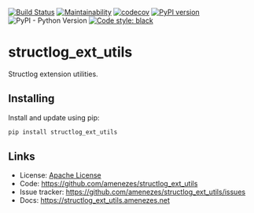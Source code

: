[![Build Status](https://travis-ci.org/amenezes/structlog_ext_utils.svg?branch=master)](https://travis-ci.org/amenezes/structlog_ext_utils)
[![Maintainability](https://api.codeclimate.com/v1/badges/7b8b70e0c20c6809df54/maintainability)](https://codeclimate.com/github/amenezes/structlog_ext_utils/maintainability)
[![codecov](https://codecov.io/gh/amenezes/structlog_ext_utils/branch/master/graph/badge.svg)](https://codecov.io/gh/amenezes/structlog_ext_utils)
[![PyPI version](https://badge.fury.io/py/structlog_ext_utils.svg)](https://badge.fury.io/py/structlog_ext_utils)
![PyPI - Python Version](https://img.shields.io/pypi/pyversions/structlog_ext_utils)
[![Code style: black](https://img.shields.io/badge/code%20style-black-000000.svg)](https://github.com/psf/black)

# structlog_ext_utils

Structlog extension utilities.

## Installing

Install and update using pip:

````bash
pip install structlog_ext_utils
````

## Links

- License: [Apache License](https://choosealicense.com/licenses/apache-2.0/)
- Code: https://github.com/amenezes/structlog_ext_utils
- Issue tracker: https://github.com/amenezes/structlog_ext_utils/issues
- Docs: https://structlog_ext_utils.amenezes.net
